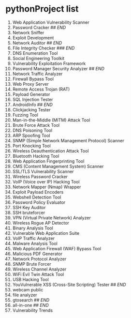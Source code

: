 # pythonProject list

1. Web Application Vulnerability Scanner
2. Password Cracker ## *END*
3. Network Sniffer
4. Exploit Development
5. Network Auditor ## *END*
6. File Integrity Checker ### *END*
7. DNS Enumeration Tool
8. Social Engineering Toolkit
9. Vulnerability Exploitation Framework
10. Password Manager Security Analyzer ## *END*
11. Network Traffic Analyzer
12. Firewall Bypass Tool
13. Web Proxy Server
14. Remote Access Trojan (RAT)
15. Payload Generator
16. SQL Injection Tester
17. AndroidInfo ## *END*
18. Clickjacking Tester
19. Fuzzing Tool
20. Man-in-the-Middle (MITM) Attack Tool
21. Brute Force Attack Tool
22. DNS Poisoning Tool
23. ARP Spoofing Tool
24. SNMP (Simple Network Management Protocol) Scanner
25. Port Knocking Tool
26. Wireless Deauthentication Attack Tool
27. Bluetooth Hacking Tool
28. Web Application Fingerprinting Tool
29. CMS (Content Management System) Scanner
30. SSL/TLS Vulnerability Scanner
31. Wireless Password Cracker
32. VoIP (Voice over IP) Hacking Tool
33. Network Mapper (Nmap) Wrapper
34. Exploit Payload Encoders
35. Webshell Detection Tool
36. Password Policy Evaluator
37. SSH Key Auditor
38. SSH bruteforcer
39. VPN (Virtual Private Network) Analyzer
40. Wireless Rogue AP Detector
41. Binary Analysis Tool
42. Vulnerable Web Application Suite
43. VoIP Traffic Analyzer
44. Malware Analysis Tool
45. Web Application Firewall (WAF) Bypass Tool
46. Malicious PDF Generator
47. Network Protocol Analyzer
48. SNMP Brute Forcer
49. Wireless Channel Analyzer
50. WiFi Evil Twin Attack Tool
51. USB Hacking Tool
52. YouVulnerable XSS (Cross-Site Scripting) Tester ## *END* 
53. webcam public
54. file analyzer
55. gtosearch ## *END*
56. all-in-one ## *END*
57. Vulnerability Trends 
